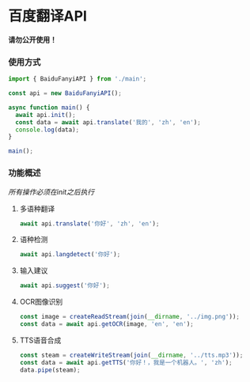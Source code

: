 百度翻译API
====

**请勿公开使用！**

### 使用方式
```typescript
import { BaiduFanyiAPI } from './main';

const api = new BaiduFanyiAPI();

async function main() {
  await api.init();
  const data = await api.translate('我的', 'zh', 'en');
  console.log(data);
}

main();
```

### 功能概述
_所有操作必须在init之后执行_
1. 多语种翻译
    ```typescript
    await api.translate('你好', 'zh', 'en');
    ```
2. 语种检测
    ```typescript
    await api.langdetect('你好');
    ```
3. 输入建议
    ```typescript
    await api.suggest('你好');
    ```
4. OCR图像识别
    ```typescript
    const image = createReadStream(join(__dirname, '../img.png'));
    const data = await api.getOCR(image, 'en', 'en');
    ```
5. TTS语音合成
    ```typescript
    const steam = createWriteStream(join(__dirname, '../tts.mp3'));
    const data = await api.getTTS('你好！，我是一个机器人。', 'zh');
    data.pipe(steam);
    ```
